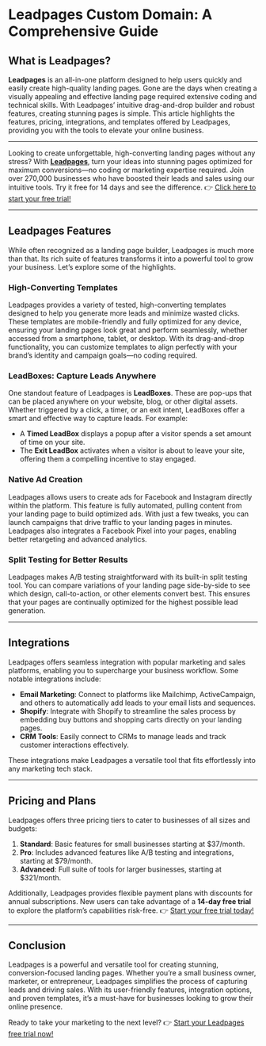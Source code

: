 # Leadpages Custom Domain: A Comprehensive Guide

## What is Leadpages?

**Leadpages** is an all-in-one platform designed to help users quickly and easily create high-quality landing pages. Gone are the days when creating a visually appealing and effective landing page required extensive coding and technical skills. With Leadpages’ intuitive drag-and-drop builder and robust features, creating stunning pages is simple. This article highlights the features, pricing, integrations, and templates offered by Leadpages, providing you with the tools to elevate your online business.

---

Looking to create unforgettable, high-converting landing pages without any stress? With **[Leadpages](https://bit.ly/LEadPages)**, turn your ideas into stunning pages optimized for maximum conversions—no coding or marketing expertise required. Join over 270,000 businesses who have boosted their leads and sales using our intuitive tools. Try it free for 14 days and see the difference. 👉 [Click here to start your free trial!](https://bit.ly/LEadPages)

---

## Leadpages Features

While often recognized as a landing page builder, Leadpages is much more than that. Its rich suite of features transforms it into a powerful tool to grow your business. Let’s explore some of the highlights.

### High-Converting Templates

Leadpages provides a variety of tested, high-converting templates designed to help you generate more leads and minimize wasted clicks. These templates are mobile-friendly and fully optimized for any device, ensuring your landing pages look great and perform seamlessly, whether accessed from a smartphone, tablet, or desktop. With its drag-and-drop functionality, you can customize templates to align perfectly with your brand’s identity and campaign goals—no coding required.

### LeadBoxes: Capture Leads Anywhere

One standout feature of Leadpages is **LeadBoxes**. These are pop-ups that can be placed anywhere on your website, blog, or other digital assets. Whether triggered by a click, a timer, or an exit intent, LeadBoxes offer a smart and effective way to capture leads. For example:
- A **Timed LeadBox** displays a popup after a visitor spends a set amount of time on your site.
- The **Exit LeadBox** activates when a visitor is about to leave your site, offering them a compelling incentive to stay engaged.

### Native Ad Creation

Leadpages allows users to create ads for Facebook and Instagram directly within the platform. This feature is fully automated, pulling content from your landing page to build optimized ads. With just a few tweaks, you can launch campaigns that drive traffic to your landing pages in minutes. Leadpages also integrates a Facebook Pixel into your pages, enabling better retargeting and advanced analytics.

### Split Testing for Better Results

Leadpages makes A/B testing straightforward with its built-in split testing tool. You can compare variations of your landing page side-by-side to see which design, call-to-action, or other elements convert best. This ensures that your pages are continually optimized for the highest possible lead generation.

---

## Integrations

Leadpages offers seamless integration with popular marketing and sales platforms, enabling you to supercharge your business workflow. Some notable integrations include:
- **Email Marketing**: Connect to platforms like Mailchimp, ActiveCampaign, and others to automatically add leads to your email lists and sequences.
- **Shopify**: Integrate with Shopify to streamline the sales process by embedding buy buttons and shopping carts directly on your landing pages.
- **CRM Tools**: Easily connect to CRMs to manage leads and track customer interactions effectively.

These integrations make Leadpages a versatile tool that fits effortlessly into any marketing tech stack.

---

## Pricing and Plans

Leadpages offers three pricing tiers to cater to businesses of all sizes and budgets:
1. **Standard**: Basic features for small businesses starting at $37/month.
2. **Pro**: Includes advanced features like A/B testing and integrations, starting at $79/month.
3. **Advanced**: Full suite of tools for larger businesses, starting at $321/month.

Additionally, Leadpages provides flexible payment plans with discounts for annual subscriptions. New users can take advantage of a **14-day free trial** to explore the platform’s capabilities risk-free. 👉 [Start your free trial today!](https://bit.ly/LEadPages)

---

## Conclusion

Leadpages is a powerful and versatile tool for creating stunning, conversion-focused landing pages. Whether you’re a small business owner, marketer, or entrepreneur, Leadpages simplifies the process of capturing leads and driving sales. With its user-friendly features, integration options, and proven templates, it’s a must-have for businesses looking to grow their online presence.

Ready to take your marketing to the next level? 👉 [Start your Leadpages free trial now!](https://bit.ly/LEadPages)
